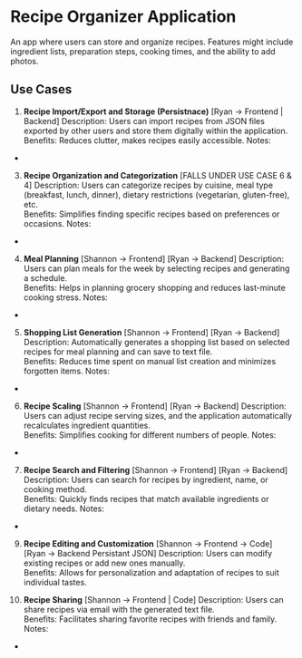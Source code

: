 # **Recipe Organizer Application**
An app where users can store and organize recipes. Features might include ingredient lists, preparation steps, cooking times, and the ability to add photos.

## **Use Cases**

1. **Recipe Import/Export and Storage (Persistnace)**  [Ryan -> Frontend | Backend]
Description: Users can import recipes from JSON files exported by other users and store them digitally within the application.
Benefits: Reduces clutter, makes recipes easily accessible.
Notes:
- 

3. **Recipe Organization and Categorization**  [FALLS UNDER USE CASE 6 & 4]
Description: Users can categorize recipes by cuisine, meal type (breakfast, lunch, dinner), dietary restrictions (vegetarian, gluten-free), etc.  
Benefits: Simplifies finding specific recipes based on preferences or occasions.
Notes:
- 

4. **Meal Planning**  [Shannon -> Frontend] [Ryan -> Backend]
Description: Users can plan meals for the week by selecting recipes and generating a schedule.  
Benefits: Helps in planning grocery shopping and reduces last-minute cooking stress.
Notes:
- 

5. **Shopping List Generation**  [Shannon -> Frontend] [Ryan -> Backend]
Description: Automatically generates a shopping list based on selected recipes for meal planning and can save to text file.  
Benefits: Reduces time spent on manual list creation and minimizes forgotten items.
Notes:
- 

6. **Recipe Scaling**  [Shannon -> Frontend] [Ryan -> Backend]
Description: Users can adjust recipe serving sizes, and the application automatically recalculates ingredient quantities.  
Benefits: Simplifies cooking for different numbers of people.
Notes:
- 

7. **Recipe Search and Filtering**  [Shannon -> Frontend] [Ryan -> Backend]
Description: Users can search for recipes by ingredient, name, or cooking method.  
Benefits: Quickly finds recipes that match available ingredients or dietary needs.
Notes:
- 

9. **Recipe Editing and Customization**  [Shannon -> Frontend -> Code] [Ryan -> Backend Persistant JSON]
Description: Users can modify existing recipes or add new ones manually.  
Benefits: Allows for personalization and adaptation of recipes to suit individual tastes.


11. **Recipe Sharing**  [Shannon -> Frontend | Code]
Description: Users can share recipes via email with the generated text file.  
Benefits: Facilitates sharing favorite recipes with friends and family.
Notes:
- 
